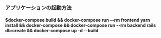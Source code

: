### アプリケーションの起動方法
#### $docker-compose build && docker-compose run --rm frontend yarn install && docker-compose && docker-compose run --rm backend rails db:create && docker-compose up -d --build 